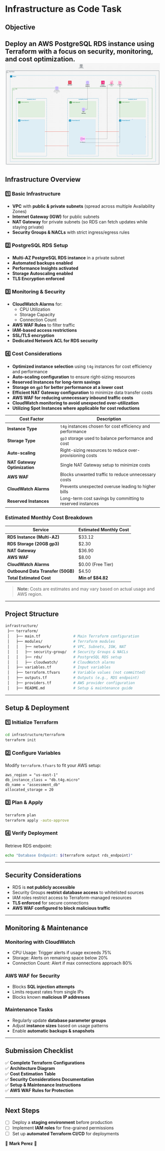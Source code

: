 # Infrastructure as Code Task

## Objective
Deploy an **AWS PostgreSQL RDS** instance using **Terraform** with a focus on **security, monitoring, and cost optimization**.
![alt text](image.png)
---

## **Infrastructure Overview**

### **1️⃣ Basic Infrastructure**
- **VPC** with **public & private subnets** (spread across multiple Availability Zones)
- **Internet Gateway (IGW)** for public subnets
- **NAT Gateway** for private subnets (so RDS can fetch updates while staying private)
- **Security Groups & NACLs** with strict ingress/egress rules

### **2️⃣ PostgreSQL RDS Setup**
- **Multi-AZ PostgreSQL RDS instance** in a private subnet
- **Automated backups enabled**
- **Performance Insights activated**
- **Storage Autoscaling enabled**
- **TLS Encryption enforced**

### **3️⃣ Monitoring & Security**
- **CloudWatch Alarms** for:
  - CPU Utilization
  - Storage Capacity
  - Connection Count
- **AWS WAF Rules** to filter traffic
- **IAM-based access restrictions**
- **SSL/TLS encryption**
- **Dedicated Network ACL for RDS security**

### **4️⃣ Cost Considerations**
- **Optimized instance selection** using `t4g` instances for cost efficiency and performance
- **Auto-scaling configuration** to ensure right-sizing resources
- **Reserved Instances for long-term savings**
- **Storage on `gp3` for better performance at a lower cost**
- **Efficient NAT Gateway configuration** to minimize data transfer costs
- **AWS WAF for reducing unnecessary inbound traffic costs**
- **CloudWatch monitoring to avoid unexpected over-utilization**
- **Utilizing Spot Instances where applicable for cost reductions**

| Cost Factor                 | Description |
|-----------------------------|-------------|
| **Instance Type**           | `t4g` instances chosen for cost efficiency and performance |
| **Storage Type**            | `gp3` storage used to balance performance and cost |
| **Auto-scaling**            | Right-sizing resources to reduce over-provisioning costs |
| **NAT Gateway Optimization** | Single NAT Gateway setup to minimize costs |
| **AWS WAF**                 | Blocks unwanted traffic to reduce unnecessary costs |
| **CloudWatch Alarms**       | Prevents unexpected overuse leading to higher bills |
| **Reserved Instances**      | Long-term cost savings by committing to reserved instances |

### **Estimated Monthly Cost Breakdown**
| Service                      | Estimated Monthly Cost |
|------------------------------|-----------------------|
| **RDS Instance (Multi-AZ)**  | $33.12 |
| **RDS Storage (20GB gp3)**   | $2.30 |
| **NAT Gateway**              | $36.90 |
| **AWS WAF**                  | $8.00 |
| **CloudWatch Alarms**        | $0.00 (Free Tier) |
| **Outbound Data Transfer (50GB)** | $4.50 |
| **Total Estimated Cost**     | **Min of $84.82** |

> **Note:** Costs are estimates and may vary based on actual usage and AWS region.

---

## **Project Structure**
```bash
infrastructure/
 ├── terraform/
 │   ├── main.tf               # Main Terraform configuration
 │   ├── modules/              # Terraform modules
 │   │   ├── network/          # VPC, Subnets, IGW, NAT
 │   │   ├── security-group/   # Security Groups & NACLs
 │   │   ├── rds/              # PostgreSQL RDS setup
 │   │   ├── cloudwatch/       # CloudWatch alarms
 │   ├── variables.tf          # Input variables
 │   ├── terraform.tfvars      # Variable values (not committed)
 │   ├── outputs.tf            # Outputs (e.g., RDS endpoint)
 │   ├── providers.tf          # AWS provider configuration
 │   ├── README.md             # Setup & maintenance guide
```

---

## **Setup & Deployment**
### **1️⃣ Initialize Terraform**
```sh
cd infrastructure/terraform
terraform init
```

### **2️⃣ Configure Variables**
Modify `terraform.tfvars` to fit your AWS setup:
```hcl
aws_region = "us-east-1"
db_instance_class = "db.t4g.micro"
db_name = "assessment_db"
allocated_storage = 20
```

### **3️⃣ Plan & Apply**
```sh
terraform plan
terraform apply -auto-approve
```

### **4️⃣ Verify Deployment**
Retrieve RDS endpoint:
```sh
echo "Database Endpoint: $(terraform output rds_endpoint)"
```

---

## **Security Considerations**
- RDS is **not publicly accessible**
- Security Groups **restrict database access** to whitelisted sources
- IAM roles restrict access to Terraform-managed resources
- **TLS enforced** for secure connections
- **AWS WAF configured to block malicious traffic**

---

## **Monitoring & Maintenance**
### **Monitoring with CloudWatch**
- CPU Usage: Trigger alerts if usage exceeds 75%
- Storage: Alerts on remaining space below 20%
- Connection Count: Alert if max connections approach 80%

### **AWS WAF for Security**
- Blocks **SQL injection attempts**
- Limits request rates from single IPs
- Blocks known **malicious IP addresses**

### **Maintenance Tasks**
- Regularly update **database parameter groups**
- Adjust **instance sizes** based on usage patterns
- Enable **automatic backups & snapshots**

---

## **Submission Checklist**
✅ **Complete Terraform Configurations**  
✅ **Architecture Diagram**  
✅ **Cost Estimation Table**  
✅ **Security Considerations Documentation**  
✅ **Setup & Maintenance Instructions**  
✅ **AWS WAF Rules for Protection**  

---

## **Next Steps**
- [ ] Deploy a **staging environment** before production
- [ ] Implement **IAM roles** for fine-grained permissions
- [ ] Set up **automated Terraform CI/CD** for deployments

🚀 **Mark Perez** 🎯